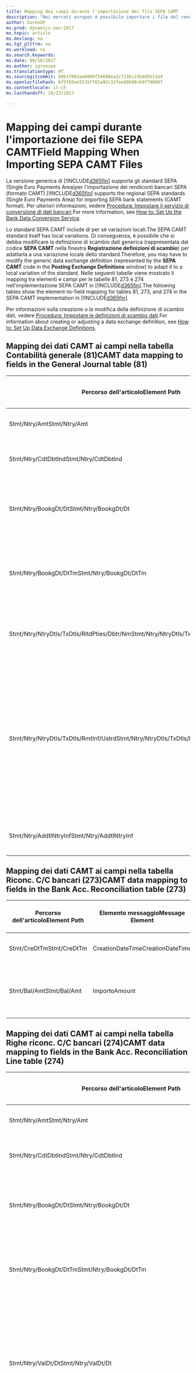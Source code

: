 ```yaml
---
title: Mapping dei campi durante l'importazione dei file SEPA CAMT
description: "Nei mercati europei è possibile importare i file del rendiconto bancario negli standard SEPA (Single Euro Payments Area) locali."
author: SorenGP
ms.prod: dynamics-nav-2017
ms.topic: article
ms.devlang: na
ms.tgt_pltfrm: na
ms.workload: na
ms.search.keywords: 
ms.date: 08/18/2017
ms.author: sgroespe
ms.translationtype: HT
ms.sourcegitcommit: b9b1f062ee6009f34698ea2cf33bc25bdd5b11e4
ms.openlocfilehash: bf5f65ae5535f765a93c32fee89b80cb9f79b09f
ms.contentlocale: it-ch
ms.lasthandoff: 10/23/2017

---
```

# <a name="field-mapping-when-importing-sepa-camt-files"></a><span data-ttu-id="3b1d7-103">Mapping dei campi durante l'importazione dei file SEPA CAMT</span><span class="sxs-lookup"><span data-stu-id="3b1d7-103">Field Mapping When Importing SEPA CAMT Files</span></span>
<span data-ttu-id="3b1d7-104">La versione generica di [!INCLUDE[d365fin](includes/d365fin_md.md)] supporta gli standard SEPA (Single Euro Payments Area)per l'importazione dei rendiconti bancari SEPA (formato CAMT).</span><span class="sxs-lookup"><span data-stu-id="3b1d7-104">[!INCLUDE[d365fin](includes/d365fin_md.md)] supports the regional SEPA standards (Single Euro Payments Area) for importing SEPA bank statements (CAMT format).</span></span> <span data-ttu-id="3b1d7-105">Per ulteriori informazioni, vedere [Procedura: Impostare il servizio di conversione di dati bancari](bank-how-setup-bank-data-conversion-service.md).</span><span class="sxs-lookup"><span data-stu-id="3b1d7-105">For more information, see [How to: Set Up the Bank Data Conversion Service](bank-how-setup-bank-data-conversion-service.md).</span></span>  

 <span data-ttu-id="3b1d7-106">Lo standard SEPA CAMT include di per sé variazioni locali.</span><span class="sxs-lookup"><span data-stu-id="3b1d7-106">The SEPA CAMT standard itself has local variations.</span></span> <span data-ttu-id="3b1d7-107">Di conseguenza, è possibile che si debba modificare la definizione di scambio dati generica (rappresentata dal codice **SEPA CAMT** nella finestra **Registrazione definizioni di scambio**) per adattarla a una variazione locale dello standard.</span><span class="sxs-lookup"><span data-stu-id="3b1d7-107">Therefore, you may have to modify the generic data exchange definition (represented by the **SEPA CAMT** code in the **Posting Exchange Definitions** window) to adapt it to a local variation of the standard.</span></span> <span data-ttu-id="3b1d7-108">Nelle seguenti tabelle viene mostrato il mapping tra elementi e campi per le tabelle 81, 273 e 274 nell'implementazione SEPA CAMT in [!INCLUDE[d365fin](includes/d365fin_md.md)].</span><span class="sxs-lookup"><span data-stu-id="3b1d7-108">The following tables show the element-to-field mapping for tables 81, 273, and 274 in the SEPA CAMT implementation in [!INCLUDE[d365fin](includes/d365fin_md.md)].</span></span>  

 <span data-ttu-id="3b1d7-109">Per informazioni sulla creazione o la modifica della definizione di scambio dati, vedere [Procedura: Impostare le definizioni di scambio dati](across-how-to-set-up-data-exchange-definitions.md).</span><span class="sxs-lookup"><span data-stu-id="3b1d7-109">For information about creating or adjusting a data exchange definition, see [How to: Set Up Data Exchange Definitions](across-how-to-set-up-data-exchange-definitions.md).</span></span>  

## <a name="camt-data-mapping-to-fields-in-the-general-journal-table-81"></a><span data-ttu-id="3b1d7-110">Mapping dei dati CAMT ai campi nella tabella Contabilità generale (81)</span><span class="sxs-lookup"><span data-stu-id="3b1d7-110">CAMT data mapping to fields in the General Journal table (81)</span></span>  

|<span data-ttu-id="3b1d7-111">Percorso dell'articolo</span><span class="sxs-lookup"><span data-stu-id="3b1d7-111">Element Path</span></span>|<span data-ttu-id="3b1d7-112">Elemento messaggio</span><span class="sxs-lookup"><span data-stu-id="3b1d7-112">Message Element</span></span>|<span data-ttu-id="3b1d7-113">Tipo di dati</span><span class="sxs-lookup"><span data-stu-id="3b1d7-113">Data Type</span></span>|<span data-ttu-id="3b1d7-114">Descrizione</span><span class="sxs-lookup"><span data-stu-id="3b1d7-114">Description</span></span>|<span data-ttu-id="3b1d7-115">Identificatore segno negativo</span><span class="sxs-lookup"><span data-stu-id="3b1d7-115">Negative-Sign Identifier</span></span>|<span data-ttu-id="3b1d7-116">Nr. campo</span><span class="sxs-lookup"><span data-stu-id="3b1d7-116">Field No.</span></span>|<span data-ttu-id="3b1d7-117">Nome campo</span><span class="sxs-lookup"><span data-stu-id="3b1d7-117">Field Name</span></span>|  
|------------------|---------------------|---------------|-----------------|-------------------------------|---------------|----------------|  
|<span data-ttu-id="3b1d7-118">Stmt/Ntry/Amt</span><span class="sxs-lookup"><span data-stu-id="3b1d7-118">Stmt/Ntry/Amt</span></span>|<span data-ttu-id="3b1d7-119">Importo</span><span class="sxs-lookup"><span data-stu-id="3b1d7-119">Amount</span></span>|<span data-ttu-id="3b1d7-120">Decimale</span><span class="sxs-lookup"><span data-stu-id="3b1d7-120">Decimal</span></span>|<span data-ttu-id="3b1d7-121">Specifica l'importo di denaro nel movimento cassa.</span><span class="sxs-lookup"><span data-stu-id="3b1d7-121">The amount of money in the cash entry</span></span>||<span data-ttu-id="3b1d7-122">13</span><span class="sxs-lookup"><span data-stu-id="3b1d7-122">13</span></span>|<span data-ttu-id="3b1d7-123">Importo</span><span class="sxs-lookup"><span data-stu-id="3b1d7-123">Amount</span></span>|  
|<span data-ttu-id="3b1d7-124">Stmt/Ntry/CdtDbtInd</span><span class="sxs-lookup"><span data-stu-id="3b1d7-124">Stmt/Ntry/CdtDbtInd</span></span>|<span data-ttu-id="3b1d7-125">CreditDebitIndicator</span><span class="sxs-lookup"><span data-stu-id="3b1d7-125">CreditDebitIndicator</span></span>|<span data-ttu-id="3b1d7-126">Testo</span><span class="sxs-lookup"><span data-stu-id="3b1d7-126">Text</span></span>|<span data-ttu-id="3b1d7-127">Indica se il movimento è un credito o un debito</span><span class="sxs-lookup"><span data-stu-id="3b1d7-127">Indicates whether the entry is a credit or a debit entry</span></span>|<span data-ttu-id="3b1d7-128">DBIT</span><span class="sxs-lookup"><span data-stu-id="3b1d7-128">DBIT</span></span>|<span data-ttu-id="3b1d7-129">13</span><span class="sxs-lookup"><span data-stu-id="3b1d7-129">13</span></span>|<span data-ttu-id="3b1d7-130">Importo</span><span class="sxs-lookup"><span data-stu-id="3b1d7-130">Amount</span></span>|  
|<span data-ttu-id="3b1d7-131">Stmt/Ntry/BookgDt/Dt</span><span class="sxs-lookup"><span data-stu-id="3b1d7-131">Stmt/Ntry/BookgDt/Dt</span></span>|<span data-ttu-id="3b1d7-132">Data</span><span class="sxs-lookup"><span data-stu-id="3b1d7-132">Date</span></span>|<span data-ttu-id="3b1d7-133">Data</span><span class="sxs-lookup"><span data-stu-id="3b1d7-133">Date</span></span>|<span data-ttu-id="3b1d7-134">Data in cui un movimento viene registrato in un conto nei registri di chi utilizza il conto</span><span class="sxs-lookup"><span data-stu-id="3b1d7-134">The date when an entry is posted to an account on the account servicer's books</span></span>||<span data-ttu-id="3b1d7-135">5</span><span class="sxs-lookup"><span data-stu-id="3b1d7-135">5</span></span>|<span data-ttu-id="3b1d7-136">Data di registrazione:</span><span class="sxs-lookup"><span data-stu-id="3b1d7-136">Posting Date</span></span>|  
|<span data-ttu-id="3b1d7-137">Stmt/Ntry/BookgDt/DtTm</span><span class="sxs-lookup"><span data-stu-id="3b1d7-137">Stmt/Ntry/BookgDt/DtTm</span></span>|<span data-ttu-id="3b1d7-138">DataOra</span><span class="sxs-lookup"><span data-stu-id="3b1d7-138">DateTime</span></span>|<span data-ttu-id="3b1d7-139">DataOra</span><span class="sxs-lookup"><span data-stu-id="3b1d7-139">DateTime</span></span>|<span data-ttu-id="3b1d7-140">Data e ora in cui un movimento viene registrato in un conto nei registri di chi utilizza il conto</span><span class="sxs-lookup"><span data-stu-id="3b1d7-140">The date and time when an entry is posted to an account on the account servicer's books</span></span>||<span data-ttu-id="3b1d7-141">5</span><span class="sxs-lookup"><span data-stu-id="3b1d7-141">5</span></span>|<span data-ttu-id="3b1d7-142">Data di registrazione:</span><span class="sxs-lookup"><span data-stu-id="3b1d7-142">Posting Date</span></span>|  
|<span data-ttu-id="3b1d7-143">Stmt/Ntry/NtryDtls/TxDtls/RltdPties/Dbtr/Nm</span><span class="sxs-lookup"><span data-stu-id="3b1d7-143">Stmt/Ntry/NtryDtls/TxDtls/RltdPties/Dbtr/Nm</span></span>|<span data-ttu-id="3b1d7-144">Nome</span><span class="sxs-lookup"><span data-stu-id="3b1d7-144">Name</span></span>|<span data-ttu-id="3b1d7-145">Testo</span><span class="sxs-lookup"><span data-stu-id="3b1d7-145">Text</span></span>|<span data-ttu-id="3b1d7-146">Nome della parte che deve una somma di denaro al creditore (finale)</span><span class="sxs-lookup"><span data-stu-id="3b1d7-146">The name of the party that owes an amount of money to the (ultimate) creditor</span></span>||<span data-ttu-id="3b1d7-147">1221</span><span class="sxs-lookup"><span data-stu-id="3b1d7-147">1221</span></span>|<span data-ttu-id="3b1d7-148">Informazioni sul pagante</span><span class="sxs-lookup"><span data-stu-id="3b1d7-148">Payer Information</span></span>|  
|<span data-ttu-id="3b1d7-149">Stmt/Ntry/NtryDtls/TxDtls/RmtInf/Ustrd</span><span class="sxs-lookup"><span data-stu-id="3b1d7-149">Stmt/Ntry/NtryDtls/TxDtls/RmtInf/Ustrd</span></span>|<span data-ttu-id="3b1d7-150">Non strutturato</span><span class="sxs-lookup"><span data-stu-id="3b1d7-150">Unstructured</span></span>|<span data-ttu-id="3b1d7-151">Testo</span><span class="sxs-lookup"><span data-stu-id="3b1d7-151">Text</span></span>|<span data-ttu-id="3b1d7-152">Informazioni fornite per consentire la corrispondenza o riconciliazione di un movimento con gli articoli oggetto del pagamento, come le fatture aziendali in un sistema conto clienti, in un form non strutturato</span><span class="sxs-lookup"><span data-stu-id="3b1d7-152">Information supplied to enable the matching/reconciliation of an entry with the items that the payment is intended to settle, such as commercial invoices in an accounts-receivable system, in an unstructured form</span></span>||<span data-ttu-id="3b1d7-153">8</span><span class="sxs-lookup"><span data-stu-id="3b1d7-153">8</span></span>|<span data-ttu-id="3b1d7-154">Descrizione</span><span class="sxs-lookup"><span data-stu-id="3b1d7-154">Description</span></span>|  
|<span data-ttu-id="3b1d7-155">Stmt/Ntry/AddtlNtryInf</span><span class="sxs-lookup"><span data-stu-id="3b1d7-155">Stmt/Ntry/AddtlNtryInf</span></span>|<span data-ttu-id="3b1d7-156">AdditionalEntryInformation</span><span class="sxs-lookup"><span data-stu-id="3b1d7-156">AdditionalEntryInformation</span></span>|<span data-ttu-id="3b1d7-157">Testo</span><span class="sxs-lookup"><span data-stu-id="3b1d7-157">Text</span></span>|<span data-ttu-id="3b1d7-158">Informazioni aggiuntive relative al movimento</span><span class="sxs-lookup"><span data-stu-id="3b1d7-158">Additional information about the entry</span></span>||<span data-ttu-id="3b1d7-159">1222</span><span class="sxs-lookup"><span data-stu-id="3b1d7-159">1222</span></span>|<span data-ttu-id="3b1d7-160">Informazioni sulla transazione</span><span class="sxs-lookup"><span data-stu-id="3b1d7-160">Transaction Information</span></span>|  

## <a name="camt-data-mapping-to-fields-in-the-bank-acc-reconciliation-table-273"></a><span data-ttu-id="3b1d7-161">Mapping dei dati CAMT ai campi nella tabella Riconc. C/C bancari (273)</span><span class="sxs-lookup"><span data-stu-id="3b1d7-161">CAMT data mapping to fields in the Bank Acc. Reconciliation table (273)</span></span>  

|<span data-ttu-id="3b1d7-162">Percorso dell'articolo</span><span class="sxs-lookup"><span data-stu-id="3b1d7-162">Element Path</span></span>|<span data-ttu-id="3b1d7-163">Elemento messaggio</span><span class="sxs-lookup"><span data-stu-id="3b1d7-163">Message Element</span></span>|<span data-ttu-id="3b1d7-164">Tipo di dati</span><span class="sxs-lookup"><span data-stu-id="3b1d7-164">Data Type</span></span>|<span data-ttu-id="3b1d7-165">Descrizione</span><span class="sxs-lookup"><span data-stu-id="3b1d7-165">Description</span></span>|<span data-ttu-id="3b1d7-166">Identificatore segno negativo</span><span class="sxs-lookup"><span data-stu-id="3b1d7-166">Negative-Sign Identifier</span></span>|<span data-ttu-id="3b1d7-167">Nr. campo</span><span class="sxs-lookup"><span data-stu-id="3b1d7-167">Field No.</span></span>|<span data-ttu-id="3b1d7-168">Nome campo</span><span class="sxs-lookup"><span data-stu-id="3b1d7-168">Field Name</span></span>|  
|------------------|---------------------|---------------|-----------------|-------------------------------|---------------|----------------|  
|<span data-ttu-id="3b1d7-169">Stmt/CreDtTm</span><span class="sxs-lookup"><span data-stu-id="3b1d7-169">Stmt/CreDtTm</span></span>|<span data-ttu-id="3b1d7-170">CreationDateTime</span><span class="sxs-lookup"><span data-stu-id="3b1d7-170">CreationDateTime</span></span>|<span data-ttu-id="3b1d7-171">Data</span><span class="sxs-lookup"><span data-stu-id="3b1d7-171">Date</span></span>|<span data-ttu-id="3b1d7-172">Data e ora di creazione del messaggio</span><span class="sxs-lookup"><span data-stu-id="3b1d7-172">The date and time when the message was created</span></span>||<span data-ttu-id="3b1d7-173">3</span><span class="sxs-lookup"><span data-stu-id="3b1d7-173">3</span></span>|<span data-ttu-id="3b1d7-174">Data estratto conto</span><span class="sxs-lookup"><span data-stu-id="3b1d7-174">Statement Date</span></span>|  
|<span data-ttu-id="3b1d7-175">Stmt/Bal/Amt</span><span class="sxs-lookup"><span data-stu-id="3b1d7-175">Stmt/Bal/Amt</span></span>|<span data-ttu-id="3b1d7-176">Importo</span><span class="sxs-lookup"><span data-stu-id="3b1d7-176">Amount</span></span>|<span data-ttu-id="3b1d7-177">Decimale</span><span class="sxs-lookup"><span data-stu-id="3b1d7-177">Decimal</span></span>|<span data-ttu-id="3b1d7-178">Importo risultante dagli importi al netto per tutti i movimenti dare e avere</span><span class="sxs-lookup"><span data-stu-id="3b1d7-178">The amount resulting from the netted amounts for all debit and credit entries</span></span>||<span data-ttu-id="3b1d7-179">4</span><span class="sxs-lookup"><span data-stu-id="3b1d7-179">4</span></span>|<span data-ttu-id="3b1d7-180">Saldo finale estratto conto</span><span class="sxs-lookup"><span data-stu-id="3b1d7-180">Statement Ending Balance</span></span>|  

## <a name="camt-data-mapping-to-fields-in-the-bank-acc-reconciliation-line-table-274"></a><span data-ttu-id="3b1d7-181">Mapping dei dati CAMT ai campi nella tabella Righe riconc. C/C bancari (274)</span><span class="sxs-lookup"><span data-stu-id="3b1d7-181">CAMT data mapping to fields in the Bank Acc. Reconciliation Line table (274)</span></span>  

|<span data-ttu-id="3b1d7-182">Percorso dell'articolo</span><span class="sxs-lookup"><span data-stu-id="3b1d7-182">Element Path</span></span>|<span data-ttu-id="3b1d7-183">Elemento messaggio</span><span class="sxs-lookup"><span data-stu-id="3b1d7-183">Message Element</span></span>|<span data-ttu-id="3b1d7-184">Tipo di dati</span><span class="sxs-lookup"><span data-stu-id="3b1d7-184">Data Type</span></span>|<span data-ttu-id="3b1d7-185">Descrizione</span><span class="sxs-lookup"><span data-stu-id="3b1d7-185">Description</span></span>|<span data-ttu-id="3b1d7-186">Identificatore segno negativo</span><span class="sxs-lookup"><span data-stu-id="3b1d7-186">Negative-Sign Identifier</span></span>|<span data-ttu-id="3b1d7-187">Nr. campo</span><span class="sxs-lookup"><span data-stu-id="3b1d7-187">Field No.</span></span>|<span data-ttu-id="3b1d7-188">Nome campo</span><span class="sxs-lookup"><span data-stu-id="3b1d7-188">Field Name</span></span>|  
|------------------|---------------------|---------------|-----------------|-------------------------------|---------------|----------------|  
|<span data-ttu-id="3b1d7-189">Stmt/Ntry/Amt</span><span class="sxs-lookup"><span data-stu-id="3b1d7-189">Stmt/Ntry/Amt</span></span>|<span data-ttu-id="3b1d7-190">Importo</span><span class="sxs-lookup"><span data-stu-id="3b1d7-190">Amount</span></span>|<span data-ttu-id="3b1d7-191">Decimale</span><span class="sxs-lookup"><span data-stu-id="3b1d7-191">Decimal</span></span>|<span data-ttu-id="3b1d7-192">Specifica l'importo di denaro nel movimento cassa.</span><span class="sxs-lookup"><span data-stu-id="3b1d7-192">The amount of money in the cash entry</span></span>||<span data-ttu-id="3b1d7-193">7</span><span class="sxs-lookup"><span data-stu-id="3b1d7-193">7</span></span>|<span data-ttu-id="3b1d7-194">Importo estratto conto</span><span class="sxs-lookup"><span data-stu-id="3b1d7-194">Statement Amount</span></span>|  
|<span data-ttu-id="3b1d7-195">Stmt/Ntry/CdtDbtInd</span><span class="sxs-lookup"><span data-stu-id="3b1d7-195">Stmt/Ntry/CdtDbtInd</span></span>|<span data-ttu-id="3b1d7-196">CreditDebitIndicator</span><span class="sxs-lookup"><span data-stu-id="3b1d7-196">CreditDebitIndicator</span></span>|<span data-ttu-id="3b1d7-197">Testo</span><span class="sxs-lookup"><span data-stu-id="3b1d7-197">Text</span></span>|<span data-ttu-id="3b1d7-198">Indica se il movimento è un credito o un debito</span><span class="sxs-lookup"><span data-stu-id="3b1d7-198">Indicates whether the entry is a credit or a debit entry</span></span>|<span data-ttu-id="3b1d7-199">DBIT</span><span class="sxs-lookup"><span data-stu-id="3b1d7-199">DBIT</span></span>|<span data-ttu-id="3b1d7-200">7</span><span class="sxs-lookup"><span data-stu-id="3b1d7-200">7</span></span>|<span data-ttu-id="3b1d7-201">Importo estratto conto</span><span class="sxs-lookup"><span data-stu-id="3b1d7-201">Statement Amount</span></span>|  
|<span data-ttu-id="3b1d7-202">Stmt/Ntry/BookgDt/Dt</span><span class="sxs-lookup"><span data-stu-id="3b1d7-202">Stmt/Ntry/BookgDt/Dt</span></span>|<span data-ttu-id="3b1d7-203">Data</span><span class="sxs-lookup"><span data-stu-id="3b1d7-203">Date</span></span>|<span data-ttu-id="3b1d7-204">Data</span><span class="sxs-lookup"><span data-stu-id="3b1d7-204">Date</span></span>|<span data-ttu-id="3b1d7-205">Data in cui un movimento viene registrato in un conto nei registri di chi utilizza il conto</span><span class="sxs-lookup"><span data-stu-id="3b1d7-205">The date when an entry is posted to an account on the account servicer's books</span></span>||<span data-ttu-id="3b1d7-206">5</span><span class="sxs-lookup"><span data-stu-id="3b1d7-206">5</span></span>|<span data-ttu-id="3b1d7-207">Data transazione</span><span class="sxs-lookup"><span data-stu-id="3b1d7-207">Transaction Date</span></span>|  
|<span data-ttu-id="3b1d7-208">Stmt/Ntry/BookgDt/DtTm</span><span class="sxs-lookup"><span data-stu-id="3b1d7-208">Stmt/Ntry/BookgDt/DtTm</span></span>|<span data-ttu-id="3b1d7-209">DataOra</span><span class="sxs-lookup"><span data-stu-id="3b1d7-209">DateTime</span></span>|<span data-ttu-id="3b1d7-210">DataOra</span><span class="sxs-lookup"><span data-stu-id="3b1d7-210">DateTime</span></span>|<span data-ttu-id="3b1d7-211">Data e ora in cui un movimento viene registrato in un conto nei registri di chi utilizza il conto</span><span class="sxs-lookup"><span data-stu-id="3b1d7-211">The date and time when an entry is posted to an account on the account servicer's books</span></span>||<span data-ttu-id="3b1d7-212">5</span><span class="sxs-lookup"><span data-stu-id="3b1d7-212">5</span></span>|<span data-ttu-id="3b1d7-213">Data transazione</span><span class="sxs-lookup"><span data-stu-id="3b1d7-213">Transaction Date</span></span>|  
|<span data-ttu-id="3b1d7-214">Stmt/Ntry/ValDt/Dt</span><span class="sxs-lookup"><span data-stu-id="3b1d7-214">Stmt/Ntry/ValDt/Dt</span></span>|<span data-ttu-id="3b1d7-215">Data</span><span class="sxs-lookup"><span data-stu-id="3b1d7-215">Date</span></span>|<span data-ttu-id="3b1d7-216">Data</span><span class="sxs-lookup"><span data-stu-id="3b1d7-216">Date</span></span>|<span data-ttu-id="3b1d7-217">Data in cui i cespiti diventano disponibili al proprietario del conto nel caso di un movimento in avere o cessano di essere disponibili nel caso di un movimento in dare</span><span class="sxs-lookup"><span data-stu-id="3b1d7-217">The date when assets become available to the account owner in case of a credit entry, or cease to be available to the account owner in case of a debit entry</span></span>||<span data-ttu-id="3b1d7-218">12</span><span class="sxs-lookup"><span data-stu-id="3b1d7-218">12</span></span>|<span data-ttu-id="3b1d7-219">Data valuta</span><span class="sxs-lookup"><span data-stu-id="3b1d7-219">Value Date</span></span>|  
|<span data-ttu-id="3b1d7-220">Stmt/Ntry/ValDt/DtTm</span><span class="sxs-lookup"><span data-stu-id="3b1d7-220">Stmt/Ntry/ValDt/DtTm</span></span>|<span data-ttu-id="3b1d7-221">DataOra</span><span class="sxs-lookup"><span data-stu-id="3b1d7-221">DateTime</span></span>|<span data-ttu-id="3b1d7-222">DataOra</span><span class="sxs-lookup"><span data-stu-id="3b1d7-222">DateTime</span></span>|<span data-ttu-id="3b1d7-223">Data e ora in cui i cespiti diventano disponibili al proprietario del conto nel caso di un movimento in avere o cessano di essere disponibili nel caso di un movimento in dare</span><span class="sxs-lookup"><span data-stu-id="3b1d7-223">The date and time when assets become available to the account owner in case of a credit entry, or cease to be available to the account owner in case of a debit entry</span></span>||<span data-ttu-id="3b1d7-224">12</span><span class="sxs-lookup"><span data-stu-id="3b1d7-224">12</span></span>|<span data-ttu-id="3b1d7-225">Data valuta</span><span class="sxs-lookup"><span data-stu-id="3b1d7-225">Value Date</span></span>|  
|<span data-ttu-id="3b1d7-226">Stmt/Ntry/NtryDtls/TxDtls/RltdPties/Dbtr/Nm</span><span class="sxs-lookup"><span data-stu-id="3b1d7-226">Stmt/Ntry/NtryDtls/TxDtls/RltdPties/Dbtr/Nm</span></span>|<span data-ttu-id="3b1d7-227">Nome</span><span class="sxs-lookup"><span data-stu-id="3b1d7-227">Name</span></span>|<span data-ttu-id="3b1d7-228">Testo</span><span class="sxs-lookup"><span data-stu-id="3b1d7-228">Text</span></span>|<span data-ttu-id="3b1d7-229">Nome della parte che deve una somma di denaro al creditore (finale)</span><span class="sxs-lookup"><span data-stu-id="3b1d7-229">The name of the party that owes an amount of money to the (ultimate) creditor</span></span>||<span data-ttu-id="3b1d7-230">15</span><span class="sxs-lookup"><span data-stu-id="3b1d7-230">15</span></span>|<span data-ttu-id="3b1d7-231">Informazioni sul pagante</span><span class="sxs-lookup"><span data-stu-id="3b1d7-231">Payer Information</span></span>|  
|<span data-ttu-id="3b1d7-232">Stmt/Ntry/NtryDtls/TxDtls/RmtInf/Ustrd</span><span class="sxs-lookup"><span data-stu-id="3b1d7-232">Stmt/Ntry/NtryDtls/TxDtls/RmtInf/Ustrd</span></span>|<span data-ttu-id="3b1d7-233">Non strutturato</span><span class="sxs-lookup"><span data-stu-id="3b1d7-233">Unstructured</span></span>|<span data-ttu-id="3b1d7-234">Testo</span><span class="sxs-lookup"><span data-stu-id="3b1d7-234">Text</span></span>|<span data-ttu-id="3b1d7-235">Informazioni fornite per consentire la corrispondenza o riconciliazione di un movimento con gli articoli oggetto del pagamento, come le fatture aziendali in un sistema conto clienti, in un form non strutturato</span><span class="sxs-lookup"><span data-stu-id="3b1d7-235">Information supplied to enable the matching/reconciliation of an entry with the items that the payment is intended to settle, such as commercial invoices in an accounts-receivable system, in an unstructured form</span></span>||<span data-ttu-id="3b1d7-236">6</span><span class="sxs-lookup"><span data-stu-id="3b1d7-236">6</span></span>|<span data-ttu-id="3b1d7-237">Descrizione</span><span class="sxs-lookup"><span data-stu-id="3b1d7-237">Description</span></span>|  
|<span data-ttu-id="3b1d7-238">Stmt/Ntry/AddtlNtryInf</span><span class="sxs-lookup"><span data-stu-id="3b1d7-238">Stmt/Ntry/AddtlNtryInf</span></span>|<span data-ttu-id="3b1d7-239">AdditionalEntryInformation</span><span class="sxs-lookup"><span data-stu-id="3b1d7-239">AdditionalEntryInformation</span></span>|<span data-ttu-id="3b1d7-240">Testo</span><span class="sxs-lookup"><span data-stu-id="3b1d7-240">Text</span></span>|<span data-ttu-id="3b1d7-241">Informazioni aggiuntive relative al movimento</span><span class="sxs-lookup"><span data-stu-id="3b1d7-241">Additional information about the entry</span></span>||<span data-ttu-id="3b1d7-242">16</span><span class="sxs-lookup"><span data-stu-id="3b1d7-242">16</span></span>|<span data-ttu-id="3b1d7-243">Informazioni sulla transazione</span><span class="sxs-lookup"><span data-stu-id="3b1d7-243">Transaction Information</span></span>|  

 <span data-ttu-id="3b1d7-244">Gli elementi nel nodo **Ntry** importati in [!INCLUDE[d365fin](includes/d365fin_md.md)], ma di cui non è stato eseguito il mapping ad alcun campo, vengono memorizzati nella tabella **Registrazione definizione colonna scambio dati**.</span><span class="sxs-lookup"><span data-stu-id="3b1d7-244">Elements in the **Ntry** node that are imported into [!INCLUDE[d365fin](includes/d365fin_md.md)] but not mapped to any fields are stored in the **Posting Exch. Column Def** table.</span></span> <span data-ttu-id="3b1d7-245">Gli utenti possono vedere gli elementi nelle finestre **Registrazione riconciliazione pagamenti**, **Collegamento pagamenti** e **Riconciliazioni C/C bancari** scegliendo l'azione **Dettagli riga rendiconto bancario**.</span><span class="sxs-lookup"><span data-stu-id="3b1d7-245">Users can view these elements from the **Payment Reconciliation Journal**, **Payment Application**, and **Bank Acc. Reconciliation** windows by choosing the **Bank Statement Line Details** action.</span></span> <span data-ttu-id="3b1d7-246">Per ulteriori informazioni, vedere [Procedura: Riconciliare i pagamenti utilizzando il collegamento automatico](receivables-how-reconcile-payments-auto-application.md).</span><span class="sxs-lookup"><span data-stu-id="3b1d7-246">For more information, see [How to: Reconcile Payments Using Automatic Application](receivables-how-reconcile-payments-auto-application.md).</span></span>  
## <a name="see-also"></a><span data-ttu-id="3b1d7-247">Vedi anche</span><span class="sxs-lookup"><span data-stu-id="3b1d7-247">See Also</span></span>  
[<span data-ttu-id="3b1d7-248">Impostazione dello scambio di dati</span><span class="sxs-lookup"><span data-stu-id="3b1d7-248">Setting Up Data Exchange</span></span>](across-set-up-data-exchange.md)  
[<span data-ttu-id="3b1d7-249">Scambio di dati in modalità elettronica</span><span class="sxs-lookup"><span data-stu-id="3b1d7-249">Exchanging Data Electronically</span></span>](across-data-exchange.md)  
<span data-ttu-id="3b1d7-250">[Procedura: Impostare il servizio di conversione di dati bancari](bank-how-setup-bank-data-conversion-service.md) </span><span class="sxs-lookup"><span data-stu-id="3b1d7-250">[How to: Set Up the Bank Data Conversion Service](bank-how-setup-bank-data-conversion-service.md) </span></span>  
[<span data-ttu-id="3b1d7-251">Procedura: Utilizzare gli schemi XML per preparare le definizioni di scambio dati</span><span class="sxs-lookup"><span data-stu-id="3b1d7-251">How to: Use XML Schemas to Prepare Data Exchange Definitions</span></span>](across-how-to-use-xml-schemas-to-prepare-data-exchange-definitions.md)  
[<span data-ttu-id="3b1d7-252">Procedura: Riconciliare i pagamenti utilizzando il collegamento automatico</span><span class="sxs-lookup"><span data-stu-id="3b1d7-252">How to: Reconcile Payments Using Automatic Application</span></span>](receivables-how-reconcile-payments-auto-application.md)  

